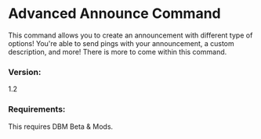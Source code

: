 # Advanced Announce Command
This command allows you to create an announcement with different type of options! You're able to send pings with your announcement, a custom description, and more! There is more to come within this command. 
### Version:
1.2
### Requirements:
This requires DBM Beta & Mods.
